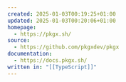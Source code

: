 ```yaml
---
created: 2025-01-03T00:19:25+01:00
updated: 2025-01-03T00:20:06+01:00
homepage:
  - https://pkgx.sh/
source:
  - https://github.com/pkgxdev/pkgx
documentation:
  - https://docs.pkgx.sh/
written in: "[[TypeScript]]"
---
```

